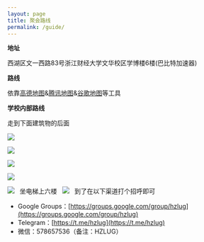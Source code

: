 ```yaml
---
layout: page
title: 聚会路线
permalink: /guide/
---
```


**地址**

西湖区文一西路83号浙江财经大学文华校区学博楼6楼(巴比特加速器)

**路线**

依靠[高德地图](http://f.amap.com/39c1P_04A6iNU)&[腾讯地图](https://router.map.qq.com/short?l=b3b414c823e0d6f5adf433e6db5fee61)&[谷歌地图](https://goo.gl/maps/aD41JBYvYN82)等工具

**学校内部路线**

走到下面建筑物的后面

![](https://ae01.alicdn.com/kf/Hcce323d720e84be59ede906999af4b6e5.jpg)

![](https://ae01.alicdn.com/kf/H4519604a3147400eb27cfe15d7e0db19v.jpg)

![](https://ae01.alicdn.com/kf/H48c299d84a0946b082d5888abf335defL.jpg)

![](https://ae01.alicdn.com/kf/H55ba614661124e79ba7e52848f44151bE.jpg)

![](https://ae01.alicdn.com/kf/H925e5f7738304a29ad7bc5ddfeff27d0P.jpg)
 
坐电梯上六楼
 
![](https://ae01.alicdn.com/kf/Hd298097830454ca7b3c42a6aa2be1585n.jpg)
 
到了在以下渠道打个招呼即可

- Google Groups：[https://groups.google.com/group/hzlug](https://groups.google.com/group/hzlug)
- Telegram：[https://t.me/hzlug](https://t.me/hzlug)
- 微信：578657536（备注：HZLUG）




